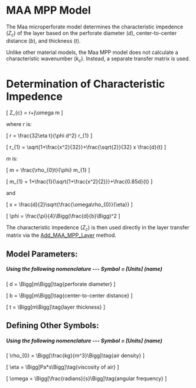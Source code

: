 # MAA MPP Model

The Maa microperforate model determines the characteristic impedence $(Z_{c})$ of the layer based on the perforate diameter $(d)$, center-to-center distance $(b)$, and thickness $(t)$.

Unlike other material models, the Maa MPP model does not calculate a characteristic wavenumber $(k_{c})$.  Instead, a separate transfer matrix is used.

# Determination of Characteristic Impedence

\[
Z_{c} = r+j\omega m
\]

where $r$ is:

\[
r = \frac{32\eta t}{\phi d^2} r_{1}
\]

\[
r_{1} = \sqrt{1+\frac{x^2}{32}}+\frac{\sqrt{2}}{32} x \frac{d}{t}
\]

$m$ is:

\[
m = \frac{\rho_{0}t}{\phi} m_{1}
\]

\[
m_{1} = 1+\frac{1}{\sqrt{1+\frac{x^2}{2}}}+\frac{0.85d}{t}
\]

and 

\[
x = \frac{d}{2}\sqrt{\frac{\omega\rho_{0}}{\eta}}
\]

\[
\phi = \frac{\pi}{4}\Bigg(\frac{d}{b}\Bigg)^2
\]

The characteristic impedence $(Z_{c})$ is then used directly in the layer transfer matrix via the [Add_MAA_MPP_Layer](https://jakep72.github.io/acoustipy/AcousticTMM/#src.acoustipy.TMM.AcousticTMM.Add_MAA_MPP_Layer) method.


## Model Parameters:

##### Using the following nomenclature --- Symbol = [Units] (name)

\[
d = \Bigg[m\Bigg]\tag{perforate diameter}
\]

\[
b = \Bigg[m\Bigg]\tag{center-to-center distance}
\]

\[
t = \Bigg[m\Bigg]\tag{layer thickness}
\]


## Defining Other Symbols:

##### Using the following nomenclature --- Symbol = [Units] (name)

\[
\rho_{0} = \Bigg[\frac{kg}{m^3}\Bigg]\tag{air density}
\]

\[
\eta = \Bigg[Pa*s\Bigg]\tag{viscosity of air}
\]

\[
\omega = \Bigg[\frac{radians}{s}\Bigg]\tag{angular frequency}
\]